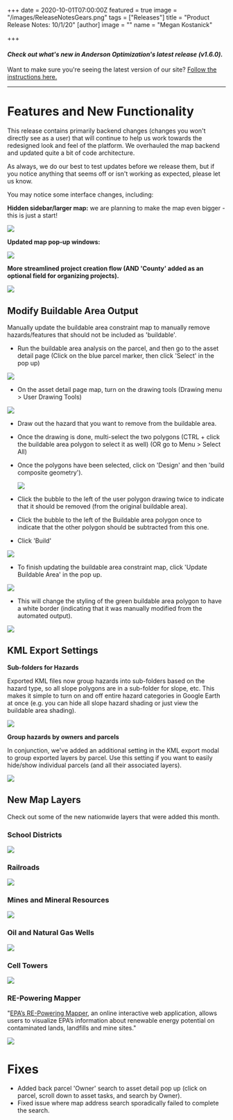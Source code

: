 +++
date = 2020-10-01T07:00:00Z
featured = true
image = "/images/ReleaseNotesGears.png"
tags = ["Releases"]
title = "Product Release Notes: 10/1/20"
[author]
image = ""
name = "Megan Kostanick"

+++

#### _Check out what's new in Anderson Optimization's latest release (v1.6.0)._

Want to make sure you're seeing the latest version of our site? [Follow the instructions here.](https://docs.andersonopt.com/Prospect/VersionReleaseNotes/latestversion/ "Get Latest Version")

***

# **Features and New Functionality**

This release contains primarily backend changes (changes you won't directly see as a user) that will continue to help us work towards the redesigned look and feel of the platform. We overhauled the map backend and updated quite a bit of code architecture.

As always, we do our best to test updates before we release them, but if you notice anything that seems off or isn't working as expected, please let us know.

You may notice some interface changes, including:

**Hidden sidebar/larger map:** we are planning to make the map even bigger - this is just a start!

![](/images/side_bar_map.png)

**Updated map pop-up windows:**

![](/images/updated_popup.png)

**More streamlined project creation flow (AND 'County' added as an optional field for organizing projects).**

![](/images/createprojectflow.png)

## Modify Buildable Area Output

Manually update the buildable area constraint map to manually remove hazards/features that should not be included as 'buildable'.

* Run the buildable area analysis on the parcel, and then go to the asset detail page (Click on the blue parcel marker, then click 'Select' in the pop up)

![](/images/select_link.png)

* On the asset detail page map, turn on the drawing tools (Drawing menu > User Drawing Tools)

![](/images/drawing_tools_composite.png)

* Draw out the hazard that you want to remove from the buildable area.
* Once the drawing is done, multi-select the two polygons (CTRL + click the buildable area polygon to select it as well) (OR go to Menu > Select All)
* Once the polygons have been selected, click on 'Design' and then 'build composite geometry').

  ![](/images/design_compositegeometry_menu.png)
* Click the bubble to the left of the user polygon drawing twice to indicate that it should be removed (from the original buildable area).
* Click the bubble to the left of the Buildable area polygon once to indicate that the other polygon should be subtracted from this one.
* Click 'Build'

![](/images/include_exclude.png)

* To finish updating the buildable area constraint map, click 'Update Buildable Area' in the pop up.

![](/images/updatebuildableareapopup.png)

* This will change the styling of the green buildable area polygon to have a white border (indicating that it was manually modified from the automated output).

![](/images/updated_constraintmap.png)

## KML Export Settings

**Sub-folders for Hazards**

Exported KML files now group hazards into sub-folders based on the hazard type, so all slope polygons are in a sub-folder for slope, etc. This makes it simple to turn on and off entire hazard categories in Google Earth at once (e.g. you can hide all slope hazard shading or just view the buildable area shading).

![](/images/kmlexport_hazardfolders.png)

**Group hazards by owners and parcels**

In conjunction, we've added an additional setting in the KML export modal to group exported layers by parcel. Use this setting if you want to easily hide/show individual parcels (and all their associated layers).

![](/images/groupbyowners_parcels.png)

## **New Map Layers**

Check out some of the new nationwide layers that were added this month.

### School Districts

![](/images/schooldistrictslayer.png)

### Railroads

![](/images/railroads.png)

### Mines and Mineral Resources

![](/images/mines_mineral_resources_layer.png)

### Oil and Natural Gas Wells

![](/images/wells_layer.png)

### Cell Towers

![](/images/cell_towers_layer.png)

### RE-Powering Mapper

"[EPA’s RE-Powering Mapper](https://www.epa.gov/re-powering/re-powering-mapper "RE-Powering Mapper"), an online interactive web application, allows users to visualize EPA’s information about renewable energy potential on contaminated lands, landfills and mine sites."

![](/images/re-powering_mapper_layer.png)

# Fixes

* Added back parcel 'Owner' search to asset detail pop up (click on parcel, scroll down to asset tasks, and search by Owner).
* Fixed issue where map address search sporadically failed to complete the search.